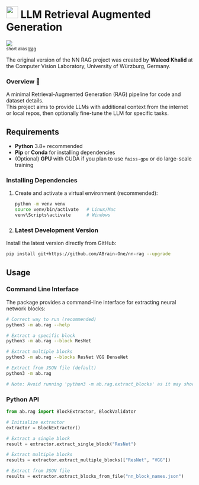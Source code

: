 # <img src='https://abrain.one/img/lemur-nn-icon-64x64.png' width='32px'/> LLM Retrieval Augmented Generation
<sub><a href='https://pypi.python.org/pypi/nn-rag'><img src='https://img.shields.io/pypi/v/nn-rag.svg'/></a><br/>
short alias  <a href='https://pypi.python.org/pypi/lrag'>lrag</a></sub>

The original version of the NN RAG project was created by <strong>Waleed Khalid</strong> at the Computer Vision Laboratory, University of Würzburg, Germany.

<h3>Overview 📖</h3>

A minimal Retrieval-Augmented Generation (RAG) pipeline for code and dataset details.  
This project aims to provide LLMs with additional context from the internet or local repos, 
then optionally fine-tune the LLM for specific tasks.

## Requirements

- **Python** 3.8+ recommended  
- **Pip** or **Conda** for installing dependencies  
- (Optional) **GPU** with CUDA if you plan to use `faiss-gpu` or do large-scale training

### Installing Dependencies

1. Create and activate a virtual environment (recommended):
   ```bash
   python -m venv venv
   source venv/bin/activate   # Linux/Mac
   venv\Scripts\activate      # Windows

2. ### Latest Development Version

Install the latest version directly from GitHub:

```bash
pip install git+https://github.com/ABrain-One/nn-rag --upgrade
```

## Usage

### Command Line Interface

The package provides a command-line interface for extracting neural network blocks:

```bash
# Correct way to run (recommended)
python3 -m ab.rag --help

# Extract a specific block
python3 -m ab.rag --block ResNet

# Extract multiple blocks
python3 -m ab.rag --blocks ResNet VGG DenseNet

# Extract from JSON file (default)
python3 -m ab.rag

# Note: Avoid running 'python3 -m ab.rag.extract_blocks' as it may show warnings
```

### Python API

```python
from ab.rag import BlockExtractor, BlockValidator

# Initialize extractor
extractor = BlockExtractor()

# Extract a single block
result = extractor.extract_single_block("ResNet")

# Extract multiple blocks
results = extractor.extract_multiple_blocks(["ResNet", "VGG"])

# Extract from JSON file
results = extractor.extract_blocks_from_file("nn_block_names.json")
```
